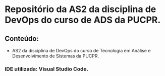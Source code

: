 # Repositório da AS2 da disciplina de DevOps do curso de ADS da PUCPR.

## Conteúdo:

- AS2 da disciplina de DevOps do curso de Tecnologia em Análise e Desenvolvimento de Sistemas da PUCPR.

### IDE utilizada: Visual Studio Code.
